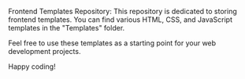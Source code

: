 Frontend Templates Repository: 
This repository is dedicated to storing frontend templates. You can find various HTML, CSS, and JavaScript templates in the "Templates" folder.

Feel free to use these templates as a starting point for your web development projects.

Happy coding!

